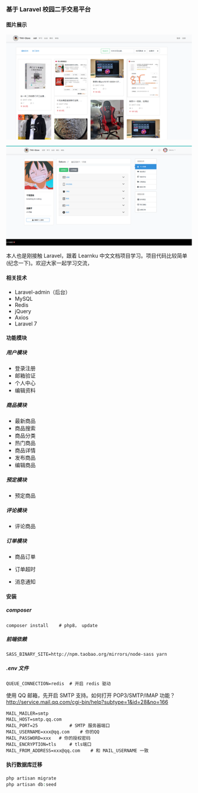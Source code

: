 ### 基于 Laravel 校园二手交易平台

#### 图片展示

![image-20220623151753573](README.assets/image-20220623151753573.png)



![image-20220623151826561](README.assets/image-20220623151826561.png)



本人也是刚接触 Laravel，跟着 Learnku 中文文档项目学习。项目代码比较简单(纪念一下)。欢迎大家一起学习交流，

#### 相关技术

- Laravel-admin（后台）
- MySQL
- Redis
- jQuery
- Axios
- Laravel 7

#### 功能模块

##### 用户模块

- 登录注册
- 邮箱验证
- 个人中心
- 编辑资料

##### 商品模块

- 最新商品
- 商品搜索
- 商品分类
- 热门商品
- 商品详情
- 发布商品
- 编辑商品

##### 预定模块

- 预定商品

##### 评论模块

- 评论商品

##### 订单模块

- 商品订单

- 订单超时
- 消息通知

#### 安装

##### composer

```shell
composer install	# php8， update
```

##### 前端依赖

```
SASS_BINARY_SITE=http://npm.taobao.org/mirrors/node-sass yarn
```

##### .env 文件

```
QUEUE_CONNECTION=redis	# 开启 redis 驱动
```

使用 QQ 邮箱，先开启 SMTP 支持。如何打开 POP3/SMTP/IMAP 功能？http://service.mail.qq.com/cgi-bin/help?subtype=1&id=28&no=166

```shell
MAIL_MAILER=smtp
MAIL_HOST=smtp.qq.com
MAIL_PORT=25			# SMTP 服务器端口
MAIL_USERNAME=xxx@qq.com	# 你的QQ
MAIL_PASSWORD=xxx	# 你的授权密码
MAIL_ENCRYPTION=tls		# tls端口
MAIL_FROM_ADDRESS=xxx@qq.com	# 和 MAIL_USERNAME 一致
```

#### 执行数据库迁移

```php
php artisan migrate
php artisan db:seed
```



